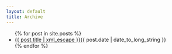 ```yaml
---
layout: default
title: Archive
---
```


<div id="archive">
    <ul>
        {% for post in site.posts  %}
        <li><span class="title"><a href="{{ post.url }}">{{ post.title | xml_escape }}</a></span><span class="date">{{ post.date | date_to_long_string }}</span></li>
        {% endfor %}
    </ul>
</div>
